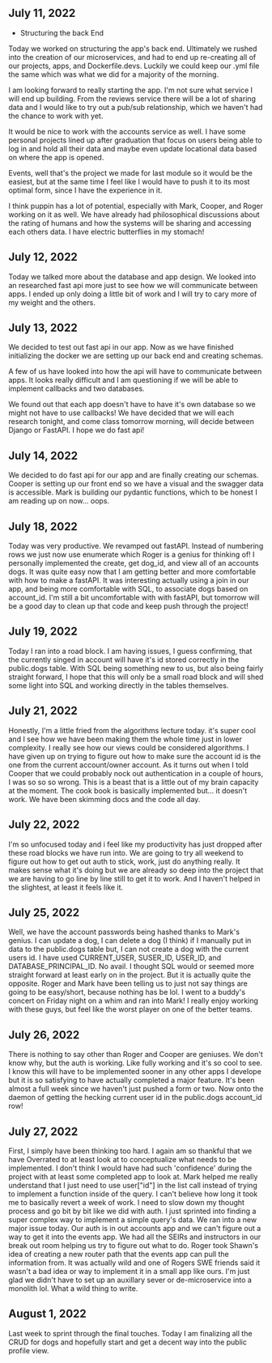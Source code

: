 ## July 11, 2022

* Structuring the back End

Today we worked on structuring the app's back end. Ultimately we rushed into the creation of our microservices, and had to end up re-creating all of our projects, apps, and Dockerfile.devs. Luckily we could keep our .yml file the same which was what we did for a majority of the morning. 

I am looking forward to really starting the app. I'm not sure what service I will end up building. From the reviews service there will be a lot of sharing data and I would like to try out a pub/sub relationship, which we haven't had the chance to work with yet. 

It would be nice to work with the accounts service as well. I have some personal projects lined up after graduation that focus on users being able to log in and hold all their data and maybe even update locational data based on where the app is opened. 

Events, well that's the project we made for last module so it would be the easiest, but at the same time I feel like I would have to push it to its most optimal form, since I have the experience in it. 

I think puppin has a lot of potential, especially with Mark, Cooper, and Roger working on it as well. We have already had philosophical discussions about the rating of humans and how the systems will be sharing and accessing each others data. I have electric butterflies in my stomach!

## July 12, 2022

Today we talked more about the database and app design. We looked into an researched fast api more just to see how we will communicate between apps. I ended up only doing a little bit of work and I will try to cary more of my weight and the others.

## July 13, 2022

We decided to test out fast api in our app. Now as we have finished initializing the docker we are setting up our back end and creating schemas. 

A few of us have looked into how the api will have to communicate between apps. It looks really difficult and I am questioning if we will be able to implement callbacks and two databases.

We found out that each app doesn't have to have it's own database so we might not have to use callbacks! We have decided that we will each research tonight, and come class tomorrow morning, will decide between Django or FastAPI. I hope we do fast api!

## July 14, 2022

We decided to do fast api for our app and are finally creating our schemas. Cooper is setting up our front end so we have a visual and the swagger data is accessible. Mark is building our pydantic functions, which to be honest I am reading up on now... oops. 

## July 18, 2022

Today was very productive. We revamped out fastAPI. Instead of numbering rows we just now use enumerate which Roger is a genius for thinking of! I personally implemented the create, get dog_id, and view all of an accounts dogs. It was quite easy now that I am getting better and more comfortable with how to make a fastAPI. It was interesting actually using a join in our app, and being more comfortable with SQL, to associate dogs based on account_id. I'm still a bit uncomfortable with with fastAPI, but tomorrow will be a good day to clean up that code and keep push through the project!

## July 19, 2022

Today I ran into a road block. I am having issues, I guess confirming, that the currently singed in account will have it's id stored correctly in the public.dogs table. With SQL being something new to us, but also being fairly straight forward, I hope that this will only be a small road block and will shed some light into SQL and working directly in the tables themselves. 

## July 21, 2022

Honestly, I'm a little fried from the algorithms lecture today. it's super cool and I see how we have been making them the whole time just in lower complexity. I really see how our views could be considered algorithms. I have given up on trying to figure out how to make sure the account id is the one from the current account/owner account. As it turns out when I told Cooper that we could probably nock out authentication in a couple of hours, I was so so so wrong. This is a beast that is a little out of my brain capacity at the moment. The cook book is basically implemented but... it  doesn't work. We have been skimming docs and the code all day. 

## July 22, 2022

I'm so unfocused today and i feel like my productivity has just dropped after these road blocks we have run into. We are going to try all weekend to figure out how to get out auth to stick, work, just do anything really. It makes sense what it's doing but we are already so deep into the project that we are having to go line by line still to get it to work. And I haven't helped in the slightest, at least it feels like it. 

## July 25, 2022

Well, we have the account passwords being hashed thanks to Mark's genius. I can update a dog, I can delete a dog (I think) if I manually put in data to the public.dogs table but, I can not create a dog with the current users id. I have used CURRENT_USER, SUSER_ID, USER_ID, and DATABASE_PRINCIPAL_ID. No avail. I thought SQL would or seemed more straight forward at least early on in the project. But it is actually quite the opposite. Roger and Mark have been telling us to just not say things are going to be easy/short, because nothing has be lol. I went to a buddy's concert on  Friday night on a whim and ran into Mark! I really enjoy working with these guys, but feel like the worst player on one of the better teams. 

## July 26, 2022

There is nothing to say other than Roger and Cooper are geniuses. We don't know why, but the auth is working. Like fully working and it's so cool to see. I know this will have to be implemented sooner in any other apps I develope but it is so satisfying to have actually completed a major feature. It's been almost a full week since we haven't just pushed a form or two. Now onto the daemon of getting the hecking current user id in the public.dogs account_id row!

## July 27, 2022

First, I simply have been thinking too hard. I again am so thankful that we have Overrated to at least look at to conceptualize what needs to be implemented. I don't think I would have had such 'confidence' during the project with at least some completed app to look at. Mark helped me really understand that I just need to use user["id"] in the list call instead of trying to implement a function inside of the query. I can't believe how long it took me to basically revert a week of work. I need to slow down my thought process and go bit by bit like we did with auth. I just sprinted into finding a super complex way to implement a simple query's data. We ran into a new major issue today. Our auth is in out accounts app and we can't figure out a way to get it into the events app. We had all the SEIRs and instructors in our break out room helping us try to figure out what to do. Roger took Shawn's idea of creating a new router path that the events app can pull the information from. It was actually wild and one of Rogers SWE friends said it wasn't a bad idea or way to implement it in a small app like ours. I'm just glad we didn't have to set up an auxillary sever or de-microservice into a monolith lol. What a wild thing to write. 

## August 1, 2022

Last week to sprint through the final touches. Today I am finalizing all the CRUD for dogs and hopefully start and get a decent way into the public profile view. 

